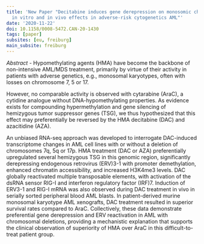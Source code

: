 ```yaml
---
title: 'New Paper "Decitabine induces gene derepression on monosomic chromosomes:
  in vitro and in vivo effects in adverse-risk cytogenetics AML"'
date: '2020-11-22'
doi: 10.1158/0008-5472.CAN-20-1430
tags: [paper]
subsites: [eu, freiburg]
main_subsite: freiburg
---
```


_Abstract_ - Hypomethylating agents (HMA) have become the backbone of non-intensive AML/MDS treatment, primarily by virtue of their activity in patients with adverse genetics, e.g., monosomal karyotypes, often with losses on chromosome 7, 5 or 17. 

However, no comparable activity is observed with cytarabine (AraC), a cytidine analogue without DNA-hypomethylating properties. As evidence exists for compounding hypermethylation and gene silencing of hemizygous tumor suppressor genes (TSG), we thus hypothesized that this effect may preferentially be reversed by the HMA decitabine (DAC) and azacitidine (AZA). 

An unbiased RNA-seq approach was developed to interrogate DAC-induced transcriptome changes in AML cell lines with or without a deletion of chromosomes 7q, 5q or 17p. HMA treatment (DAC or AZA) preferentially upregulated several hemizygous TSG in this genomic region, significantly derepressing endogenous retrovirus (ERV)3-1 with promoter demethylation, enhanced chromatin accessibility, and increased H3K4me3 levels. DAC globally reactivated multiple transposable elements, with activation of the dsRNA sensor RIG-I and interferon regulatory factor (IRF)7. Induction of ERV3-1 and RIG-I mRNA was also observed during DAC treatment in vivo in serially sorted peripheral blood AML blasts. In patient-derived murine monosomal karyotype AML xenografts, DAC treatment resulted in superior survival rates compared to AraC. Collectively, these data demonstrate preferential gene derepression and ERV reactivation in AML with chromosomal deletions, providing a mechanistic explanation that supports the clinical observation of superiority of HMA over AraC in this difficult-to-treat patient group. 


